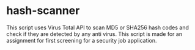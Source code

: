 # hash-scanner

This script uses Virus Total API to scan MD5 or SHA256 hash codes and check if they are detected by any anti virus. This script is made for an assignment for first screening for a security job application.

